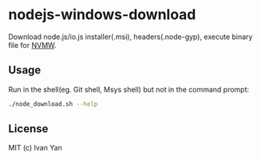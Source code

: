 # nodejs-windows-download

Download node.js/io.js installer(.msi), headers(.node-gyp),
execute binary file for [NVMW](https://github.com/hakobera/nvmw).

## Usage

Run in the shell(eg. Git shell, Msys shell) but not in the command prompt:

```sh
./node_download.sh --help
```

## License

MIT (c) Ivan Yan
